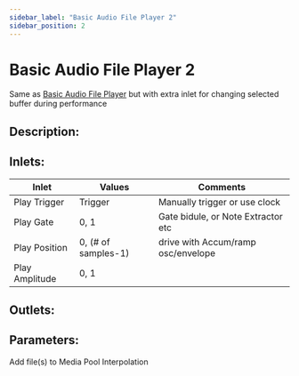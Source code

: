 ```yaml
---
sidebar_label: "Basic Audio File Player 2"
sidebar_position: 2
---
```


# Basic Audio File Player 2

Same as [Basic Audio File Player](/docs/building-blocks/audio-file/audio-file-player/basic-audio-file-player) but with extra inlet for changing selected buffer during performance

## Description:

## Inlets:

| Inlet          | Values              | Comments                           |
| -------------- | ------------------- | ---------------------------------- |
| Play Trigger   | Trigger             | Manually trigger or use clock      |
| Play Gate      | 0, 1                | Gate bidule, or Note Extractor etc |
| Play Position  | 0, (# of samples-1) | drive with Accum/ramp osc/envelope |
| Play Amplitude | 0, 1                |                                    |

## Outlets:

## Parameters:

Add file(s) to Media Pool
Interpolation
